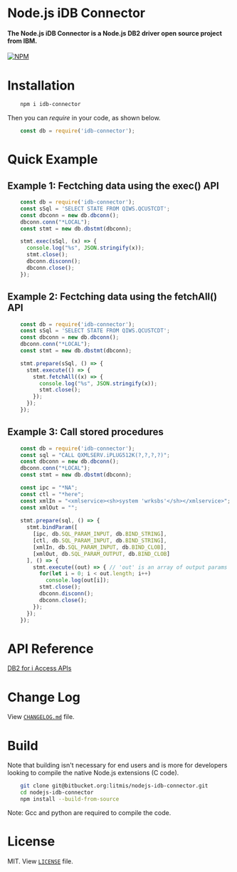 # Node.js iDB Connector

#### The Node.js iDB Connector is a Node.js DB2 driver open source project from IBM. 

[![NPM](https://nodei.co/npm/idb-connector.png?downloads=true&downloadRank=true)](https://nodei.co/npm/idb-connector/)

# Installation

```sh
    npm i idb-connector
```
Then you can _require_ in your code, as shown below.


```js
    const db = require('idb-connector');
```


# Quick Example

## Example 1: Fectching data using the exec() API
```js
    const db = require('idb-connector');
    const sSql = 'SELECT STATE FROM QIWS.QCUSTCDT';
    const dbconn = new db.dbconn();
    dbconn.conn("*LOCAL");
    const stmt = new db.dbstmt(dbconn);

    stmt.exec(sSql, (x) => {
      console.log("%s", JSON.stringify(x));
      stmt.close();
      dbconn.disconn();
      dbconn.close();
    });
```

## Example 2: Fectching data using the fetchAll() API
```js
    const db = require('idb-connector');
    const sSql = 'SELECT STATE FROM QIWS.QCUSTCDT';
    const dbconn = new db.dbconn();
    dbconn.conn("*LOCAL");
    const stmt = new db.dbstmt(dbconn);

    stmt.prepare(sSql, () => {
      stmt.execute(() => {
        stmt.fetchAll((x) => { 
          console.log("%s", JSON.stringify(x));
          stmt.close();
        });
      });
    });
```

## Example 3: Call stored procedures
```js
    const db = require('idb-connector');
    const sql = "CALL QXMLSERV.iPLUG512K(?,?,?,?)";
    const dbconn = new db.dbconn();
    dbconn.conn("*LOCAL");
    const stmt = new db.dbstmt(dbconn);

    const ipc = "*NA";
    const ctl = "*here";
    const xmlIn = "<xmlservice><sh>system 'wrksbs'</sh></xmlservice>";
    const xmlOut = "";
    
    stmt.prepare(sql, () => {
      stmt.bindParam([
        [ipc, db.SQL_PARAM_INPUT, db.BIND_STRING],
        [ctl, db.SQL_PARAM_INPUT, db.BIND_STRING],
        [xmlIn, db.SQL_PARAM_INPUT, db.BIND_CLOB],
        [xmlOut, db.SQL_PARAM_OUTPUT, db.BIND_CLOB]
      ], () => {
        stmt.execute((out) => { // 'out' is an array of output params
          for(let i = 0; i < out.length; i++)
            console.log(out[i]);
          stmt.close();
          dbconn.disconn();
          dbconn.close();
        });
      });
    });
```

# API Reference
[DB2 for i Access APIs](https://bitbucket.org/litmis/nodejs-idb-connector/src/master/docs/README.md)

# Change Log
View [`CHANGELOG.md`](https://bitbucket.org/litmis/nodejs-idb-connector/src/master/CHANGELOG.md) file.

# Build
Note that building isn't necessary for end users and is more for developers looking to compile the native Node.js extensions (C code).

```sh
    git clone git@bitbucket.org:litmis/nodejs-idb-connector.git
    cd nodejs-idb-connector
    npm install --build-from-source
```	
Note: Gcc and python are required to compile the code.   

# License
MIT.  View [`LICENSE`](https://bitbucket.org/litmis/nodejs-idb-connector/src/master/LICENSE) file.